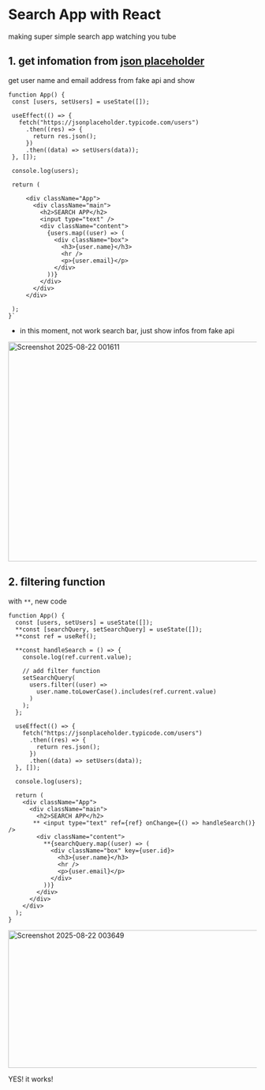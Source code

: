 # Search App with React
making super simple search app watching you tube

## 1. get infomation from [json placeholder](https://jsonplaceholder.typicode.com/)

  get user name and email address from fake api and show
 ```
function App() {
  const [users, setUsers] = useState([]);

  useEffect(() => {
    fetch("https://jsonplaceholder.typicode.com/users")
      .then((res) => {
        return res.json();
      })
      .then((data) => setUsers(data));
  }, []);

  console.log(users);

  return (
    
      <div className="App">
        <div className="main">
          <h2>SEARCH APP</h2>
          <input type="text" />
          <div className="content">
            {users.map((user) => (
              <div className="box">
                <h3>{user.name}</h3>
                <hr />
                <p>{user.email}</p>
              </div>
            ))}
          </div>
        </div>
      </div>
    
  );
}`
```
* in this moment, not work search bar,
just show infos from fake api


<img width="1031" height="445" alt="Screenshot 2025-08-22 001611" src="https://github.com/user-attachments/assets/4adf8617-ccd0-4b51-86b5-cd290cbe940b" />

## 2. filtering function 
with `**`, new code

```
function App() {
  const [users, setUsers] = useState([]);
  **const [searchQuery, setSearchQuery] = useState([]);
  **const ref = useRef();

  **const handleSearch = () => {
    console.log(ref.current.value);

    // add filter function
    setSearchQuery(
      users.filter((user) =>
        user.name.toLowerCase().includes(ref.current.value)
      )
    );
  };

  useEffect(() => {
    fetch("https://jsonplaceholder.typicode.com/users")
      .then((res) => {
        return res.json();
      })
      .then((data) => setUsers(data));
  }, []);

  console.log(users);

  return (
    <div className="App">
      <div className="main">
        <h2>SEARCH APP</h2>
       ** <input type="text" ref={ref} onChange={() => handleSearch()} />
        <div className="content">
          **{searchQuery.map((user) => (
            <div className="box" key={user.id}>
              <h3>{user.name}</h3>
              <hr />
              <p>{user.email}</p>
            </div>
          ))}
        </div>
      </div>
    </div>
  );
}
```
<img width="1017" height="279" alt="Screenshot 2025-08-22 003649" src="https://github.com/user-attachments/assets/c94d4a26-7913-4742-bd7c-b1ffbf6f73cb" />

YES! it works!
